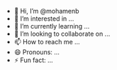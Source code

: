 - 👋 Hi, I’m @mohamenb
- 👀 I’m interested in ...
- 🌱 I’m currently learning ...
- 💞️ I’m looking to collaborate on ...
- 📫 How to reach me ...
- 😄 Pronouns: ...
- ⚡ Fun fact: ...

<!---
mohamenb/mohamenb is a ✨ special ✨ repository because its `README.md` (this file) appears on your GitHub profile.
You can click the Preview link to take a look at your changes.
--->
